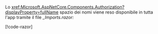 Lo <xref:Microsoft.AspNetCore.Components.Authorization?displayProperty=fullName> spazio dei nomi viene reso disponibile in tutta l'app tramite il file *_Imports.razor:*

[!code-razor[](imports-standalone.razor?highlight=2)]
